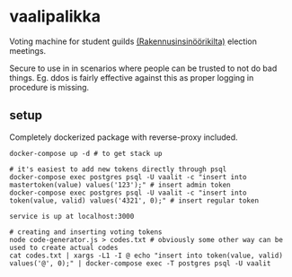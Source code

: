 # vaalipalikka

Voting machine for student guilds [(Rakennusinsinöörikilta)](https://rakennusinsinoorikilta.fi) election meetings.

Secure to use in in scenarios where people can be trusted to not do bad things. Eg. ddos is fairly effective against this as proper logging in procedure is missing.

## setup

Completely dockerized package with reverse-proxy included.
```
docker-compose up -d # to get stack up

# it's easiest to add new tokens directly through psql
docker-compose exec postgres psql -U vaalit -c "insert into mastertoken(value) values('123');" # insert admin token
docker-compose exec postgres psql -U vaalit -c "insert into token(value, valid) values('4321', 0);" # insert regular token

service is up at localhost:3000

# creating and inserting voting tokens 
node code-generator.js > codes.txt # obviously some other way can be used to create actual codes
cat codes.txt | xargs -L1 -I @ echo "insert into token(value, valid) values('@', 0);" | docker-compose exec -T postgres psql -U vaalit

```
